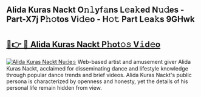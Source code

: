 ## Alida Kuras Nackt O𝚗𝚕yf𝚊ns L𝚎a𝚔ed N𝚞𝚍es - Part-X7j P𝚑𝚘tos Vi𝚍𝚎o - H𝚘𝚝 Part L𝚎a𝚔s 9GHwk

# <h2><a href="http://kf31gye.oniu.top/?m=Alida+Kuras+Nackt">🔗👉 🔴 Alida Kuras Nackt P𝚑ot𝚘𝚜 V𝚒d𝚎o</a></h2>

[![Alida Kuras Nackt Nu𝚍e𝚜](https://i.imgur.com/0qMVB7G.gif)](http://kf31gye.oniu.top/?m=Alida+Kuras+Nackt)
Web-based artist and amusement giver Alida Kuras Nackt, acclaimed for disseminating dance and lifestyle knowledge through popular dance trends and brief videos. Alida Kuras Nackt's public persona is characterized by openness and honesty, yet the details of his personal life remain hidden from view.  
